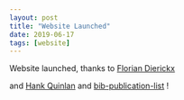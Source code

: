 ```yaml
---
layout: post
title: "Website Launched"
date: 2019-06-17
tags: [website]
---
```


Website launched, thanks to [Florian Dierickx](https://github.com/floriandierickx/floriandierickx.github.io)

and [Hank Quinlan](http://jmcglone.com/guides/github-pages/) and [bib-publication-list](https://github.com/vkaravir/bib-publication-list) !
